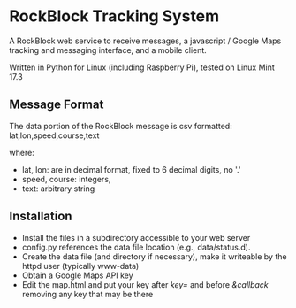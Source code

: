 # RockBlock Tracking System

A RockBlock web service to receive messages, a javascript / Google Maps
tracking and messaging interface, and a mobile client.

Written in Python for Linux (including Raspberry Pi), tested on Linux
Mint 17.3

## Message Format
The data portion of the RockBlock message is csv formatted:
lat,lon,speed,course,text

where:
 * lat, lon: are in decimal format, fixed to 6 decimal digits, no '.'
 * speed, course: integers,
 * text: arbitrary string

## Installation
 
 * Install the files in a subdirectory accessible to your web server
 * config.py references the data file location (e.g., data/status.d). 
 * Create the data file (and directory if necessary), make it writeable
by the httpd user (typically www-data)
 * Obtain a Google Maps API key
 * Edit the map.html and put your key after *key=* and before *&callback*
removing any key that may be there
